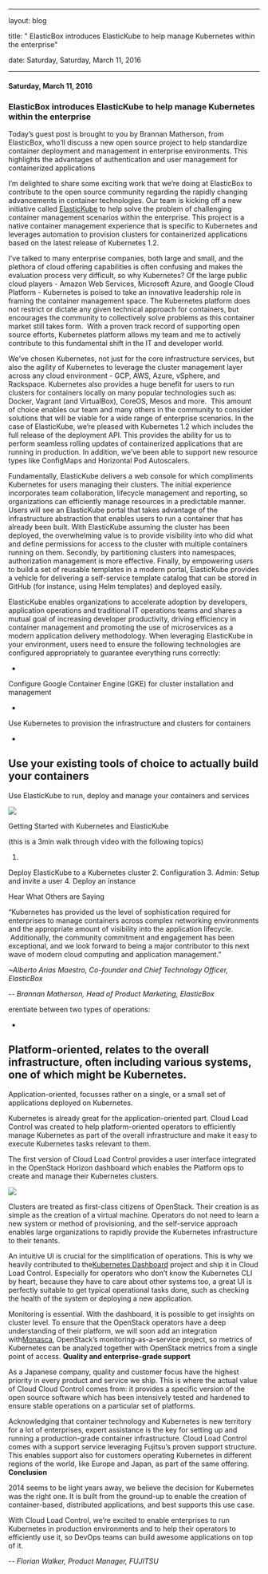 ---

   layout: blog

   title:  " ElasticBox introduces ElasticKube to help manage Kubernetes within the enterprise" 

   date:   Saturday,  Saturday, March 11, 2016 
 

   --- 
#### Saturday, March 11, 2016 
### ElasticBox introduces ElasticKube to help manage Kubernetes within the enterprise 
Today’s guest post is brought to you by Brannan Matherson, from ElasticBox, who’ll discuss a new open source project to help standardize container deployment and management in enterprise environments. This highlights the advantages of authentication and user management for containerized applications

I’m delighted to share some exciting work that we’re doing at ElasticBox to contribute to the open source community regarding the rapidly changing advancements in container technologies. Our team is kicking off a new initiative called [ElasticKube](http://elastickube.com/) to help solve the problem of challenging container management scenarios within the enterprise. This project is a native container management experience that is specific to Kubernetes and leverages automation to provision clusters for containerized applications based on the latest release of Kubernetes 1.2. &nbsp;

I’ve talked to many enterprise companies, both large and small, and the plethora of cloud offering capabilities is often confusing and makes the evaluation process very difficult, so why Kubernetes? Of the large public cloud players - Amazon Web Services, Microsoft Azure, and Google Cloud Platform - Kubernetes is poised to take an innovative leadership role in framing the container management space. The Kubernetes platform does not restrict or dictate any given technical approach for containers, but encourages the community to collectively solve problems as this container market still takes form. &nbsp;With a proven track record of supporting open source efforts, Kubernetes platform allows my team and me to actively contribute to this fundamental shift in the IT and developer world.

We’ve chosen Kubernetes, not just for the core infrastructure services, but also the agility of Kubernetes to leverage the cluster management layer across any cloud environment - GCP, AWS, Azure, vSphere, and Rackspace. Kubernetes also provides a huge benefit for users to run clusters for containers locally on many popular technologies such as: Docker, Vagrant (and VirtualBox), CoreOS, Mesos and more. &nbsp;This amount of choice enables our team and many others in the community to consider solutions that will be viable for a wide range of enterprise scenarios. In the case of ElasticKube, we’re pleased with Kubernetes 1.2 which includes the full release of the deployment API. This provides the ability for us to perform seamless rolling updates of containerized applications that are running in production. In addition, we’ve been able to support new resource types like ConfigMaps and Horizontal Pod Autoscalers.

Fundamentally, ElasticKube delivers a web console for which compliments Kubernetes for users managing their clusters. The initial experience incorporates team collaboration, lifecycle management and reporting, so organizations can efficiently manage resources in a predictable manner. Users will see an ElasticKube portal that takes advantage of the infrastructure abstraction that enables users to run a container that has already been built. With ElasticKube assuming the cluster has been deployed, the overwhelming value is to provide visibility into who did what and define permissions for access to the cluster with multiple containers running on them. Secondly, by partitioning clusters into namespaces, authorization management is more effective. Finally, by empowering users to build a set of reusable templates in a modern portal, ElasticKube provides a vehicle for delivering a self-service template catalog that can be stored in GitHub (for instance, using Helm templates) and deployed easily.

ElasticKube enables organizations to accelerate adoption by developers, application operations and traditional IT operations teams and shares a mutual goal of increasing developer productivity, driving efficiency in container management and promoting the use of microservices as a modern application delivery methodology. When leveraging ElasticKube in your environment, users need to ensure the following technologies are configured appropriately to guarantee everything runs correctly:

- 
Configure Google Container Engine (GKE) for cluster installation and management 

- 
Use Kubernetes to provision the infrastructure and clusters for containers &nbsp;

- 
Use your existing tools of choice to actually build your containers
- 

Use ElasticKube to run, deploy and manage your containers and services

[![](http://cl.ly/0i3M2L3Q030z/Image%202016-03-11%20at%209.49.12%20AM.png)](http://cl.ly/0i3M2L3Q030z/Image%202016-03-11%20at%209.49.12%20AM.png)
  
  

Getting Started with Kubernetes and ElasticKube  
  

  

(this is a 3min walk through video with the following topics)

1. 
Deploy ElasticKube to a Kubernetes cluster
2. 
Configuration
3. 
Admin: Setup and invite a user
4. 
Deploy an instance

  

Hear What Others are Saying

“Kubernetes has provided us the level of sophistication required for enterprises to manage containers across complex networking environments and the appropriate amount of visibility into the application lifecycle. &nbsp;Additionally, the community commitment and engagement has been exceptional, and we look forward to being a major contributor to this next wave of modern cloud computing and application management.” &nbsp;

_~Alberto Arias Maestro, Co-founder and Chief Technology Officer, ElasticBox_

  

_-- Brannan Matherson, Head of Product Marketing, ElasticBox_

  

erentiate between two types of operations:

- 
Platform-oriented, relates to the overall infrastructure, often including various systems, one of which might be Kubernetes.
- 
Application-oriented, focusses rather on a single, or a small set of applications deployed on Kubernetes.

Kubernetes is already great for the application-oriented part. Cloud Load Control was created to help platform-oriented operators to efficiently manage Kubernetes as part of the overall infrastructure and make it easy to execute Kubernetes tasks relevant to them.

The first version of Cloud Load Control provides a user interface integrated in the OpenStack Horizon dashboard which enables the Platform ops to create and manage their Kubernetes clusters.

 ![](https://lh3.googleusercontent.com/s_ZBCL1arPc3SiO2vW6OYcNIp0ZPPoNboFQX1ly0ZB_m8LTJ5krzQZjR9_xyHBHc6k6KRHpTmzmoidUqhDiV4f6SMRR7wmb0-9CgXo1TRQQFa-4mwlOfri6QieHPYdHVg2B0K2oE)

Clusters are treated as first-class citizens of OpenStack. Their creation is as simple as the creation of a virtual machine. Operators do not need to learn a new system or method of provisioning, and the self-service approach enables large organizations to rapidly provide the Kubernetes infrastructure to their tenants.

An intuitive UI is crucial for the simplification of operations. This is why we heavily contributed to the[Kubernetes Dashboard](https://github.com/kubernetes/dashboard) project and ship it in Cloud Load Control. Especially for operators who don’t know the Kubernetes CLI by heart, because they have to care about other systems too, a great UI is perfectly suitable to get typical operational tasks done, such as checking the health of the system or deploying a new application.

Monitoring is essential. With the dashboard, it is possible to get insights on cluster level. To ensure that the OpenStack operators have a deep understanding of their platform, we will soon add an integration with[Monasca](https://wiki.openstack.org/wiki/Monasca), OpenStack’s monitoring-as-a-service project, so metrics of Kubernetes can be analyzed together with OpenStack metrics from a single point of access.
**Quality and enterprise-grade support**  

As a Japanese company, quality and customer focus have the highest priority in every product and service we ship. This is where the actual value of Cloud Cloud Control comes from: it provides a specific version of the open source software which has been intensively tested and hardened to ensure stable operations on a particular set of platforms.

Acknowledging that container technology and Kubernetes is new territory for a lot of enterprises, expert assistance is the key for setting up and running a production-grade container infrastructure. Cloud Load Control comes with a support service leveraging Fujitsu’s proven support structure. This enables support also for customers operating Kubernetes in different regions of the world, like Europe and Japan, as part of the same offering.
**Conclusion**  

2014 seems to be light years away, we believe the decision for Kubernetes was the right one. It is built from the ground-up to enable the creation of container-based, distributed applications, and best supports this use case.

With Cloud Load Control, we’re excited to enable enterprises to run Kubernetes in production environments and to help their operators to efficiently use it, so DevOps teams can build awesome applications on top of it.

  

_-- Florian Walker, Product Manager, FUJITSU_
